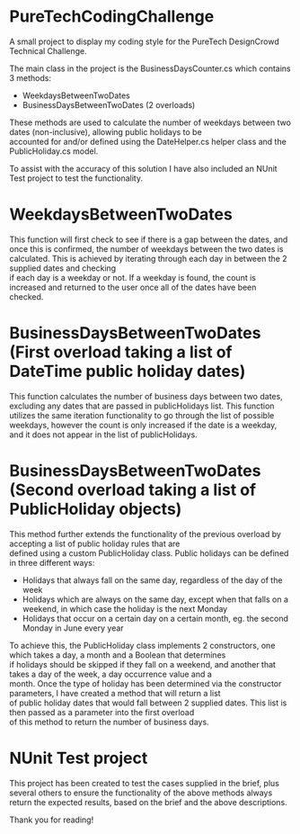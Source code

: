 # PureTechCodingChallenge 
A small project to display my coding style for the PureTech DesignCrowd Technical Challenge. 
  
The main class in the project is the BusinessDaysCounter.cs which contains 3 methods: 
- WeekdaysBetweenTwoDates 
- BusinessDaysBetweenTwoDates (2 overloads) 
  
These methods are used to calculate the number of weekdays between two dates (non-inclusive), allowing public holidays to be  
accounted for and/or defined using the DateHelper.cs helper class and the PublicHoliday.cs model. 
  
To assist with the accuracy of this solution I have also included an NUnit Test project to test the functionality. 
  
  
# WeekdaysBetweenTwoDates 
This function will first check to see if there is a gap between the dates, and once this is confirmed, the number of weekdays 
between the two dates is calculated. This is achieved by iterating through each day in between the 2 supplied dates and checking  
if each day is a weekday or not. If a weekday is found, the count is increased and returned to the user once all of the dates 
have been checked. 
  
  
# BusinessDaysBetweenTwoDates (First overload taking a list of DateTime public holiday dates) 
This function calculates the number of business days between two dates, excluding any dates that are passed in publicHolidays 
list. This function utilizes the same iteration functionality to go through the list of possible weekdays, however the count is 
only increased if the date is a weekday, and it does not appear in the list of publicHolidays. 
  
  
# BusinessDaysBetweenTwoDates (Second overload taking a list of PublicHoliday objects) 
This method further extends the functionality of the previous overload by accepting a list of public holiday rules that are  
defined using a custom PublicHoliday class. Public holidays can be defined in three different ways: 
- Holidays that always fall on the same day, regardless of the day of the week 
- Holidays which are always on the same day, except when that falls on a weekend, in which case the holiday is the next Monday 
- Holidays that occur on a certain day on a certain month, eg. the second Monday in June every year 
  
To achieve this, the PublicHoliday class implements 2 constructors, one which takes a day, a month and a Boolean that determines  
if holidays should be skipped if they fall on a weekend, and another that takes a day of the week, a day occurrence value and a  
month. Once the type of holiday has been determined via the constructor parameters, I have created a method that will return a list  
of public holiday dates that would fall between 2 supplied dates. This list is then passed as a parameter into the first overload  
of this method to return the number of business days.  
  
  
# NUnit Test project 
This project has been created to test the cases supplied in the brief, plus several others to ensure the functionality of the above 
methods always return the expected results, based on the brief and the above descriptions. 


Thank you for reading! 
